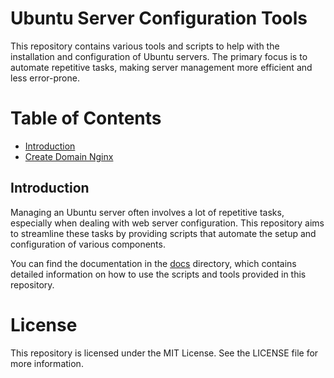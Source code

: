 # Ubuntu Server Configuration Tools
This repository contains various tools and scripts to help with the installation and configuration of Ubuntu servers. The primary focus is to automate repetitive tasks, making server management more efficient and less error-prone.

# Table of Contents
- [Introduction](#introduction)
- [Create Domain Nginx](documentation/create_domain_nginx.md)

## Introduction
Managing an Ubuntu server often involves a lot of repetitive tasks, especially when dealing with web server configuration. This repository aims to streamline these tasks by providing scripts that automate the setup and configuration of various components.

You can find the documentation in the [docs](documentation) directory, which contains detailed information on how to use the scripts and tools provided in this repository.

# License
This repository is licensed under the MIT License. See the LICENSE file for more information.